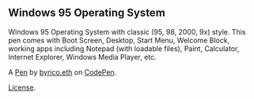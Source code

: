 Windows 95 Operating System
---------------------------
Windows 95 Operating System with classic (95, 98, 2000, 9x) style. This pen comes with Boot Screen, Desktop, Start Menu, Welcome Block, working apps including Notepad (with loadable files), Paint, Calculator, Internet Explorer, Windows Media Player, etc.

A [Pen](https://codepen.io/dutchnftnews/pen/BaYgPxx) by [byrico.eth](https://codepen.io/dutchnftnews) on [CodePen](https://codepen.io).

[License](https://codepen.io/license/pen/BaYgPxx).